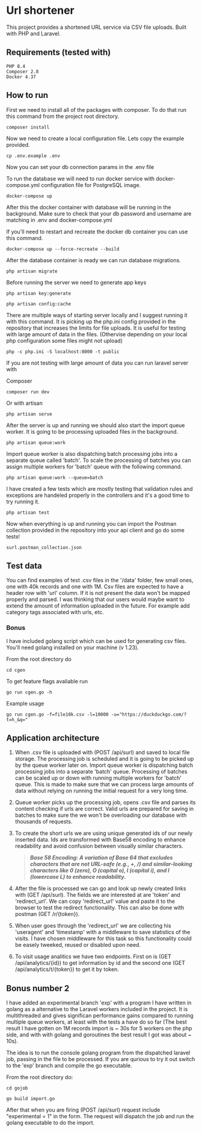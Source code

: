 # Url shortener

This project provides a shortened URL service via CSV file uploads. Built with PHP and Laravel.


## Requirements (tested with)

```
PHP 8.4
Composer 2.8
Docker 4.37
```


## How to run

First we need to install all of the packages with composer. To do that run this command from the project root directory.

```
composer install
```

Now we need to create a local configuration file. Lets copy the example provided.

```
cp .env.example .env
```

Now you can set your db connection params in the .env file

To run the database we will need to run docker service with docker-compose.yml configuration file for PostgreSQL image.

```
docker-compose up
```

After this the docker container with database will be running in the background. Make sure to check that your db password and username are matching in .env and docker-compose.yml

If you'll need to restart and recreate the docker db container you can use this command.

```
docker-compose up --force-recreate --build
```

After the database container is ready we can run database migrations.

```
php artisan migrate
```

Before running the server we need to generate app keys

```
php artisan key:generate
```
```
php artisan config:cache
```

There are multiple ways of starting server locally and I suggest running it with this command. It is picking up the php.ini config provided in the repository that increases the limits for file uploads. It is useful for testing with large amount of data in the files. (Othervise depending on your local php configuration some files might not upload)

```
php -c php.ini -S localhost:8000 -t public
```

If you are not testing with large amount of data you can run laravel server with

Composer
```
composer run dev
```
Or with artisan
```
php artisan serve
```

After the server is up and running we should also start the import queue worker. It is going to be processing uploaded files in the background.

```
php artisan queue:work
```

Import queue worker is also dispatching batch processing jobs into a separate queue called 'batch'. To scale the processing of batches you can assign multiple workers for 'batch' queue with the following command.

```
php artisan queue:work --queue=batch
```

I have created a few tests which are mostly testing that validation rules and exceptions are handeled properly in the controllers and it's a good time to try running it.

```
php artisan test
```

Now when everything is up and running you can import the Postman collection provided in the repository into your api client and go do some tests!

```
surl.postman_collection.json
```

## Test data

You can find examples of test .csv files in the '/data' folder, few small ones, one with 40k records and one with 1M. Csv files are expected to have a header row with 'url' column. If it is not present the data won't be mapped properly and parsed. I was thinking that our users would maybe want to extend the amount of information uploaded in the future. For example add category tags associated with urls, etc.

### Bonus

I have included golang script which can be used for generating csv files. You'll need golang installed on your machine (v 1.23).

From the root directory do

```
cd cgen
```

To get feature flags avaliable run

```
go run cgen.go -h
```

Example usage

```
go run cgen.go -f=file10k.csv -l=10000 -u="https://duckduckgo.com/?t=h_&q="
```


## Application architecture

1. When .csv file is uploaded with (POST /api/surl) and saved to local file storage. The processing job is scheduled and it is going to be picked up by the queue worker later on. Import queue worker is dispatching batch processing jobs into a separate 'batch' queue. Processing of batches can be scaled up or down with running multiple workers for 'batch' queue. This is made to make sure that we can process large amounts of data without relying on running the initial request for a very long time.

2. Queue worker picks up the processing job, opens .csv file and parses its content checking if urls are correct. Valid urls are prepared for saving in batches to make sure the we won't be overloading our database with thousands of requests.

3. To create the short urls we are using unique generated ids of our newly inserted data. Ids are transformed with Base58 encoding to enhance readability and avoid confusion between visually similar characters. 

    >***Base 58 Encoding: A variation of Base 64 that excludes characters that are not URL-safe (e.g., +, /) and similar-looking characters like 0 (zero), O (capital o), I (capital i), and l (lowercase L) to enhance readability.***

4. After the file is processed we can go and look up newly created links with (GET /api/surl). The fields we are interested at are 'token' and 'redirect_url'. We can copy 'redirect_url' value and paste it to the browser to test the redirect functionality. This can also be done with postman (GET /r/{token}).

5. When user goes through the 'redirect_url' we are collecting his 'useragent' and 'timestamp' with a middleware to save statistics of the visits. I have chosen middleware for this task so this functionality could be easely tweeked, reused or disabled upon need.

6. To visit usage analitics we have two endpoints. First on is (GET /api/analytics/{id}) to get information by id and the second one (GET /api/analytics/t/{token}) to get it by token.


## Bonus number 2

I have added an experimental branch 'exp' with a program I have written in golang as a alternative to the Laravel workers included in the project. It is multithreaded and gives significan performance gains compared to running multiple queue workers, at least with the tests a have do so far (The best result I have gotten on 1M records import is ~ 30s for 5 workers on the php side, and with with golang and goroutines the best result I got was about ~ 10s). 

The idea is to run the console golang program from the dispatched laravel job, passing in the file to be processed. If you are qurious to try it out switch to the 'exp' branch and compile the go executable.

From the root directory do:

```
cd gojob
```
```
go build import.go
```

After that when you are firing (POST /api/surl) request include "experimental = 1" in the form. The request will dispatch the job and run the golang executable to do the import.